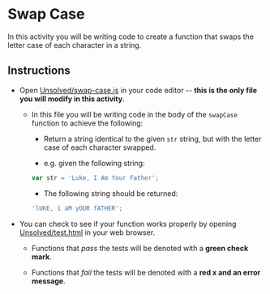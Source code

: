 # Swap Case

In this activity you will be writing code to create a function that swaps the letter case of each character in a string.

## Instructions

- Open [Unsolved/swap-case.js](Unsolved/swap-case.js) in your code editor -- **this is the only file you will modify in this activity.**

  - In this file you will be writing code in the body of the `swapCase` function to achieve the following:

    - Return a string identical to the given `str` string, but with the letter case of each character swapped.

    - e.g. given the following string:

    ```js
    var str = 'Luke, I Am Your Father';
    ```

    - The following string should be returned:

    ```js
    'lUKE, i aM yOUR fATHER';
    ```

- You can check to see if your function works properly by opening [Unsolved/test.html](Unsolved/test.html) in your web browser.

  - Functions that _pass_ the tests will be denoted with a **green check mark**.

  - Functions that _fail_ the tests will be denoted with a **red x and an error message**.
